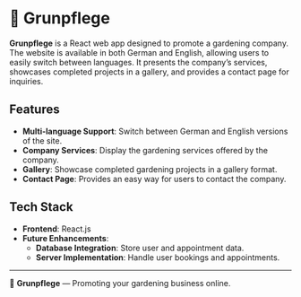 # 🌱 Grunpflege

**Grunpflege** is a React web app designed to promote a gardening company. The website is available in both German and English, allowing users to easily switch between languages. It presents the company’s services, showcases completed projects in a gallery, and provides a contact page for inquiries.

## Features

- **Multi-language Support**: Switch between German and English versions of the site.
- **Company Services**: Display the gardening services offered by the company.
- **Gallery**: Showcase completed gardening projects in a gallery format.
- **Contact Page**: Provides an easy way for users to contact the company.

## Tech Stack

- **Frontend**: React.js
- **Future Enhancements**:
  - **Database Integration**: Store user and appointment data.
  - **Server Implementation**: Handle user bookings and appointments.

---

🌿 **Grunpflege** — Promoting your gardening business online.

